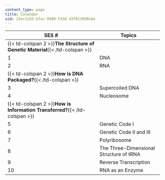 ```yaml
---
content_type: page
title: Calendar
uid: 25ec1c65-bfac-99d0-f43d-43f012098c6a
---
```


| SES # | Topics |
| --- | --- |
| {{< td-colspan 2 >}}**The Structure of Genetic Material**{{< /td-colspan >}} ||
| 1 | DNA |
| 2 | RNA |
| {{< td-colspan 2 >}}**How is DNA Packaged?**{{< /td-colspan >}} ||
| 3 | Supercoiled DNA |
| 4 | Nucleosome |
| {{< td-colspan 2 >}}**How is Information Transferred?**{{< /td-colspan >}} ||
| 5 | Genetic Code I |
| 6 | Genetic Code II and III |
| 7 | Polyribosome |
| 8 | The Three-Dimensional Structure of tRNA |
| 9 | Reverse Transcription |
| 10 | RNA as an Enzyme